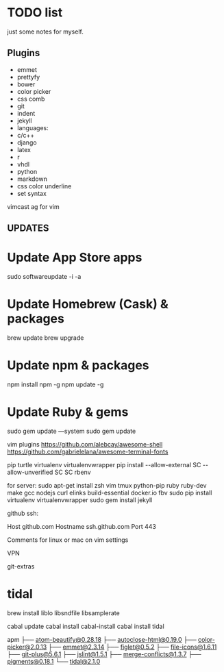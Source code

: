 # TODO list
just some notes for myself.

## Plugins
 - emmet
 - prettyfy
 - bower
 - color picker
 - css comb
 - git
 - indent
 - jekyll
 - languages:
 - c/c++
 - django
 - latex
 - r
 - vhdl
 - python
 - markdown
 - css color underline
 - set syntax

vimcast
ag for vim


## UPDATES

# Update App Store apps
sudo softwareupdate -i -a
# Update Homebrew (Cask) & packages
brew update
brew upgrade
# Update npm & packages
npm install npm -g
npm update -g
# Update Ruby & gems
sudo gem update —system
sudo gem update


vim plugins
https://github.com/alebcay/awesome-shell
https://github.com/gabrielelana/awesome-terminal-fonts

pip
 turtle virtualenv virtualenvwrapper
 pip install --allow-external SC --allow-unverified SC SC
rbenv

for server:
 sudo apt-get install zsh vim tmux python-pip ruby ruby-dev make gcc nodejs curl elinks build-essential docker.io fbv
 sudo pip install virtualenv virtualenvwrapper
 sudo gem install jekyll

github ssh:

Host github.com
  Hostname ssh.github.com
  Port 443

Comments for linux or mac on vim settings

VPN

git-extras


# tidal
brew install liblo libsndfile libsamplerate

cabal update
cabal install cabal-install
cabal install tidal


apm 
├── atom-beautify@0.28.18
├── autoclose-html@0.19.0
├── color-picker@2.0.13
├── emmet@2.3.14
├── figlet@0.5.2
├── file-icons@1.6.11
├── git-plus@5.6.1
├── jslint@1.5.1
├── merge-conflicts@1.3.7
├── pigments@0.18.1
└── tidal@2.1.0
